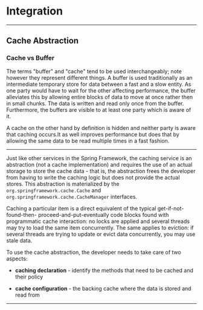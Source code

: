 # Integration
---

## Cache Abstraction

### Cache vs Buffer

The terms "buffer" and "cache" tend to be used interchangeably; note however they represent different things. A buffer is used traditionally as an intermediate temporary store for data between a fast and a slow entity. As one party would have to wait for the other affecting performance, the buffer alleviates this by allowing entire blocks of data to move at once rather then in small chunks. The data is written and read only once from the buffer. Furthermore, the buffers are visible to at least one party which is aware of it.

A cache on the other hand by definition is hidden and neither party is aware that caching occurs.It as well improves performance but does that by allowing the same data to be read multiple times in a fast fashion.

---

Just like other services in the Spring Framework, the caching service is an abstraction (not a cache implementation) and requires the use of an actual storage to store the cache data - that is, the abstraction frees the developer from having to write the caching logic but does not provide the actual stores. This abstraction is materialized by the `org.springframework.cache.Cache` and `org.springframework.cache.CacheManager` interfaces.

Caching a particular item is a direct equivalent of the typical get-if-not-found-then- proceed-and-put-eventually code blocks found with programmatic cache interaction: no locks are applied and several threads may try to load the same item concurrently. The same applies to eviction: if several threads are trying to update or evict data concurrently, you may use stale data.


To use the cache abstraction, the developer needs to take care of two aspects:

- **caching declaration** - identify the methods that need to be cached and their policy

- **cache configuration** - the backing cache where the data is stored and read from
---
